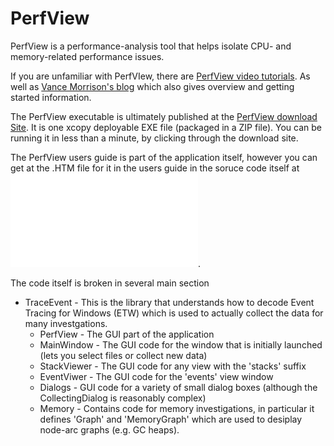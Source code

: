 # PerfView
PerfView is a performance-analysis tool that helps isolate CPU- and memory-related performance issues.

If you are unfamiliar with PerfVIew, there are [PerfView video tutorials](http://channel9.msdn.com/Series/PerfView-Tutorial).   As well as [Vance Morrison's blog](http://blogs.msdn.com/b/vancem/archive/tags/perfview) which also gives overview and getting started information. 

The PerfView executable is ultimately published at the [PerfView download Site](http://www.microsoft.com/en-us/download/details.aspx?id=28567).    It is one xcopy deployable EXE file (packaged in a ZIP file).  You can be running it in less than a minute, by clicking through the download site.  

The PerfView users guide is part of the application itself, however you can get at the .HTM file for it in the users guide in the soruce code itself at ![PerfView/SupportDlls/UsersGuide.htm](src/PerfView/SupportDlls/UsersGuide.htm).

The code itself is broken in several main section
* TraceEvent - This is the library that understands how to decode Event Tracing for Windows (ETW) which is used to actually collect the data for many investgations.
  * PerfView - The GUI part of the application
  * MainWindow - The GUI code for the window that is initially launched (lets you select files or collect new data) 
  * StackViewer - The GUI code for any view with the 'stacks' suffix
  * EventViwer - The GUI code for the 'events' view window
  * Dialogs - GUI code for a variety of small dialog boxes (although the CollectingDialog is reasonably complex) 
  * Memory - Contains code for memory investigations, in particular it defines 'Graph' and 'MemoryGraph' which are used to desiplay node-arc graphs (e.g. GC heaps).

